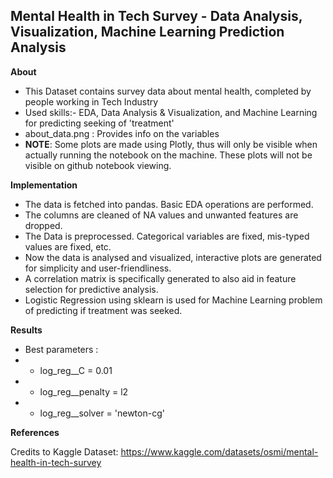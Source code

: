## Mental Health in Tech Survey - Data Analysis, Visualization, Machine Learning Prediction Analysis

**About**
- This Dataset contains survey data about mental health, completed by people working in Tech Industry
- Used skills:- EDA, Data Analysis & Visualization, and Machine Learning for predicting seeking of 'treatment'
- about_data.png : Provides info on the variables
- __NOTE__: Some plots are made using Plotly, thus will only be visible when actually running the notebook on
the machine. These plots will not be visible on github notebook viewing.

**Implementation**
- The data is fetched into pandas. Basic EDA operations are performed.
- The columns are cleaned of NA values and unwanted features are dropped.
- The Data is preprocessed. Categorical variables are fixed, mis-typed values are fixed, etc.
- Now the data is analysed and visualized, interactive plots are generated for simplicity
and user-friendliness.
- A correlation matrix is specifically generated to also aid in feature selection for predictive
analysis.
- Logistic Regression using sklearn is used for Machine Learning problem of predicting if
treatment was seeked.

**Results**
- Best parameters : 
- - log_reg__C = 0.01
- -	log_reg__penalty = l2
- -	log_reg__solver = 'newton-cg'

**References**
 
Credits to Kaggle Dataset:
https://www.kaggle.com/datasets/osmi/mental-health-in-tech-survey

 
